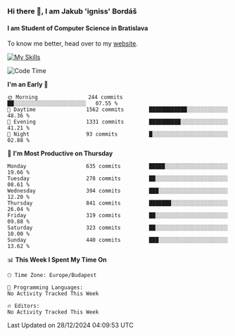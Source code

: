 ### Hi there 👋, I am Jakub 'igniss' Bordáš

#### I am Student of Computer Science in Bratislava
To know me better, head over to my [website](https://bordas.sk).

[![My Skills](https://skillicons.dev/icons?i=js,html,css,figma,svelte,java,kotlin,python,postgresql,typescript,nest,nodejs)](https://bordas.sk)


<!--START_SECTION:waka-->
![Code Time](http://img.shields.io/badge/Code%20Time-1%2C612%20hrs%2033%20mins-blue)

**I'm an Early 🐤** 

```text
🌞 Morning                244 commits         ██░░░░░░░░░░░░░░░░░░░░░░░   07.55 % 
🌆 Daytime                1562 commits        ████████████░░░░░░░░░░░░░   48.36 % 
🌃 Evening                1331 commits        ██████████░░░░░░░░░░░░░░░   41.21 % 
🌙 Night                  93 commits          █░░░░░░░░░░░░░░░░░░░░░░░░   02.88 % 
```
📅 **I'm Most Productive on Thursday** 

```text
Monday                   635 commits         █████░░░░░░░░░░░░░░░░░░░░   19.66 % 
Tuesday                  278 commits         ██░░░░░░░░░░░░░░░░░░░░░░░   08.61 % 
Wednesday                394 commits         ███░░░░░░░░░░░░░░░░░░░░░░   12.20 % 
Thursday                 841 commits         ███████░░░░░░░░░░░░░░░░░░   26.04 % 
Friday                   319 commits         ██░░░░░░░░░░░░░░░░░░░░░░░   09.88 % 
Saturday                 323 commits         ██░░░░░░░░░░░░░░░░░░░░░░░   10.00 % 
Sunday                   440 commits         ███░░░░░░░░░░░░░░░░░░░░░░   13.62 % 
```


📊 **This Week I Spent My Time On** 

```text
🕑︎ Time Zone: Europe/Budapest

💬 Programming Languages: 
No Activity Tracked This Week

🔥 Editors: 
No Activity Tracked This Week
```


 Last Updated on 28/12/2024 04:09:53 UTC
<!--END_SECTION:waka-->
